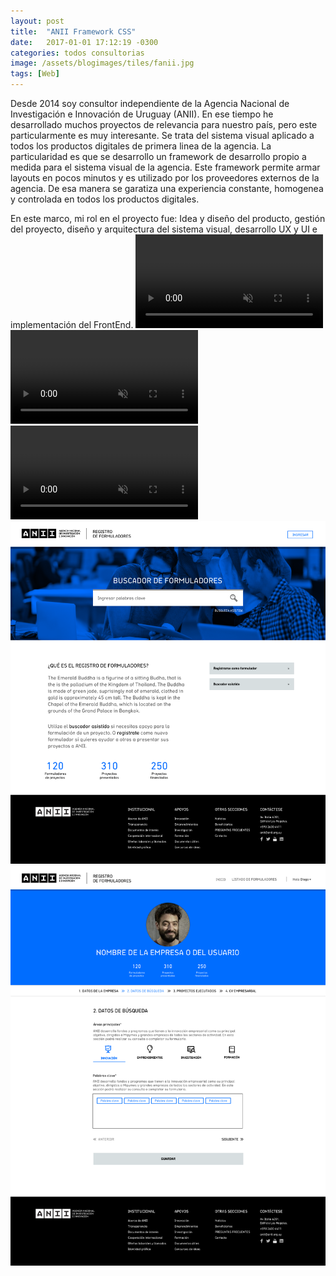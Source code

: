 ```yaml
---
layout: post
title:  "ANII Framework CSS"
date:   2017-01-01 17:12:19 -0300
categories: todos consultorias
image: /assets/blogimages/tiles/fanii.jpg
tags: [Web]
---
```

Desde 2014 soy consultor independiente de la Agencia Nacional de Investigación e Innovación de Uruguay (ANII). En ese tiempo he desarrollado muchos proyectos de relevancia para nuestro país, pero este particularmente es muy interesante. Se trata del sistema visual aplicado a todos los productos digitales de primera linea de la agencia. La particularidad es que se desarrollo un framework de desarrollo propio a medida para el sistema visual de la agencia. Este framework permite armar layouts en pocos minutos y es utilizado por los proveedores externos de la agencia. De esa manera se garatiza una experiencia constante, homogenea y controlada en todos los productos digitales.

En este marco, mi rol en el proyecto fue: Idea y diseño del producto, gestión del proyecto, diseño y arquitectura del sistema visual, desarrollo UX y UI e implementación del FrontEnd.
<video autobuffer autoPlay loop muted><source src="/assets/blogimages/fanii-1.mp4" type="video/mp4" /></video>
<video autobuffer autoPlay loop muted><source src="/assets/blogimages/fanii-2.mp4" type="video/mp4" /></video>
<video autobuffer autoPlay loop muted><source src="/assets/blogimages/fanii-3.mp4" type="video/mp4" /></video>
<img class="post-image-full" src="/assets/blogimages/fanii-4.png">
<img class="post-image-full" src="/assets/blogimages/fanii-5.png">